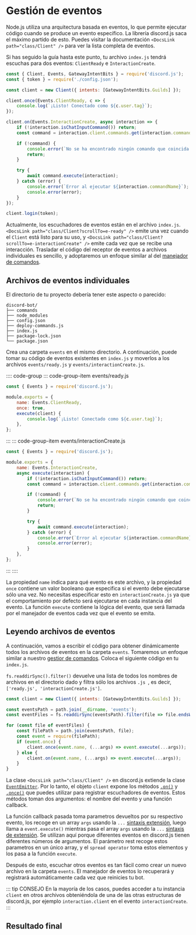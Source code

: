 # Gestión de eventos

Node.js utiliza una arquitectura basada en eventos, lo que permite ejecutar código cuando se produce un evento específico. La librería discord.js saca el máximo partido de esto. Puedes visitar la documentación `<DocsLink path="class/Client" />` para ver la lista completa de eventos.

Si has seguido la guía hasta este punto, tu archivo `index.js` tendrá escuchas para dos eventos: `ClientReady` e `InteractionCreate`.

```js
const { Client, Events, GatewayIntentBits } = require('discord.js');
const { token } = require('./config.json');

const client = new Client({ intents: [GatewayIntentBits.Guilds] });

client.once(Events.ClientReady, c => {
	console.log(`¡Listo! Conectado como ${c.user.tag}`);
});

client.on(Events.InteractionCreate, async interaction => {
	if (!interaction.isChatInputCommand()) return;
	const command = interaction.client.commands.get(interaction.commandName);

	if (!command) {
		console.error(`No se ha encontrado ningún comando que coincida con ${interaction.commandName}.`);
		return;
	}

	try {
		await command.execute(interaction);
	} catch (error) {
		console.error(`Error al ejecutar ${interaction.commandName}`);
		console.error(error);
	}
});

client.login(token);
```

Actualmente, los escuchadores de eventos están en el archivo `index.js`. `<DocsLink path="class/Client?scrollTo=e-ready" />` emite una vez cuando el `Client` está listo para su uso, y `<DocsLink path="class/Client?scrollTo=e-interactionCreate" />` emite cada vez que se recibe una interacción. Trasladar el código del receptor de eventos a archivos individuales es sencillo, y adoptaremos un enfoque similar al del [manejador de comandos](/creating-your-bot/manejador-de-comandos.md).

## Archivos de eventos individuales

El directorio de tu proyecto debería tener este aspecto o parecido:

```:no-line-numbers
discord-bot/
├── commands
├── node_modules
├── config.json
├── deploy-commands.js
├── index.js
├── package-lock.json
└── package.json
```

Crea una carpeta `events` en el mismo directorio. A continuación, puede tomar su código de eventos existentes en `index.js` y moverlos a los archivos `events/ready.js` y `events/interactionCreate.js`.

:::: code-group
::: code-group-item events/ready.js

```js
const { Events } = require('discord.js');

module.exports = {
	name: Events.ClientReady,
	once: true,
	execute(client) {
		console.log(`¡Listo! Conectado como ${c.user.tag}`);
	},
};
```

:::
::: code-group-item events/interactionCreate.js

```js
const { Events } = require('discord.js');

module.exports = {
	name: Events.InteractionCreate,
	async execute(interaction) {
		if (!interaction.isChatInputCommand()) return;
		const command = interaction.client.commands.get(interaction.commandName);

		if (!command) {
			console.error(`No se ha encontrado ningún comando que coincida con ${interaction.commandName}.`);
			return;
		}

		try {
			await command.execute(interaction);
		} catch (error) {
			console.error(`Error al ejecutar ${interaction.commandName}`);
			console.error(error);
		}
	},
};
```

:::
::::

La propiedad `name` indica para qué evento es este archivo, y la propiedad `once` contiene un valor booleano que especifica si el evento debe ejecutarse sólo una vez. No necesitas especificar esto en `interactionCreate.js` ya que el comportamiento por defecto será ejecutarse en cada instancia del evento. La función `execute` contiene la lógica del evento, que será llamada por el manejador de eventos cada vez que el evento se emita.

## Leyendo archivos de eventos

A continuación, vamos a escribir el código para obtener dinámicamente todos los archivos de eventos en la carpeta `events`. Tomaremos un enfoque similar a nuestro [gestior de comandos](/creating-your-bot/command-handling.md). Coloca el siguiente código en tu `index.js`.

`fs.readdirSync().filter()` devuelve una lista de todos los nombres de archivos en el directorio dado y filtra sólo los archivos `.js `, es decir, `['ready.js', 'interactionCreate.js']`.

```js
const client = new Client({ intents: [GatewayIntentBits.Guilds] });

const eventsPath = path.join(__dirname, 'events');
const eventFiles = fs.readdirSync(eventsPath).filter(file => file.endsWith('.js'));

for (const file of eventFiles) {
	const filePath = path.join(eventsPath, file);
	const event = require(filePath);
	if (event.once) {
		client.once(event.name, (...args) => event.execute(...args));
	} else {
		client.on(event.name, (...args) => event.execute(...args));
	}
}
```

La clase `<DocsLink path="class/Client" />` en discord.js extiende la clase [`EventEmitter`](https://nodejs.org/api/events.html#events_class_eventemitter). Por lo tanto, el objeto `client` expone los métodos [`.on()`](https://nodejs.org/api/events.html#events_emitter_on_eventname_listener) y [`.once()`](https://nodejs.org/api/events.html#events_emitter_once_eventname_listener) que puedes utilizar para registrar escuchadores de eventos. Estos métodos toman dos argumentos: el nombre del evento y una función callback.

La función callback pasada toma parametros devueltos por su respectivo evento, los recoge en un array `args` usando la `...` [sintaxis extensión](https://developer.mozilla.org/es/docs/Web/JavaScript/Reference/Functions/rest_parameters), luego llama a `event.execute()` mientras pasa el array `args` usando la `...` [sintaxis de extensión](https://developer.mozilla.org/es/docs/Web/JavaScript/Reference/Operators/Spread_syntax). Se utilizan aquí porque diferentes eventos en discord.js tienen diferentes números de argumentos. El parámetro rest recoge estos parametros en un único array, y el `spread operator` toma estos elementos y los pasa a la función  `execute`.

Después de esto, escuchar otros eventos es tan fácil como crear un nuevo archivo en la carpeta `events`. El manejador de eventos lo recuperará y registrará automáticamente cada vez que reinicies tu bot.

::: tip CONSEJO
En la mayoría de los casos, puedes acceder a tu instancia `client` en otros archivos obteniéndola de una de las otras estructuras de discord.js, por ejemplo `interaction.client` en el evento `interactionCreate`.
:::

## Resultado final

<ResultingCode />
